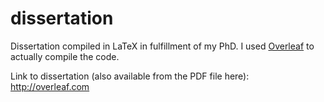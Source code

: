 # dissertation

Dissertation compiled in LaTeX in fulfillment of my PhD. I used [Overleaf](http://overleaf.com) to actually compile the code.

Link to dissertation (also available from the PDF file here): http://overleaf.com
